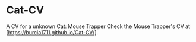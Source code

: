 # Cat-CV
A CV for a unknown Cat: Mouse Trapper
Check the Mouse Trapper's CV at [https://burcia1711.github.io/Cat-CV/].
